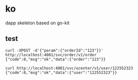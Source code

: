 # ko

dapp skeleton based on go-kit

## test

```
curl -XPOST -d'{"param":{"orderId":"123"}}' http://localhost:4001/svc/order/v1/order
{"code":0,"msg":"ok","data":{"order":"123"}}

curl http://localhost:4001/svc/ucenter/v1/user/122552323
{"code":0,"msg":"ok","data":{"user":"122552323"}}
```